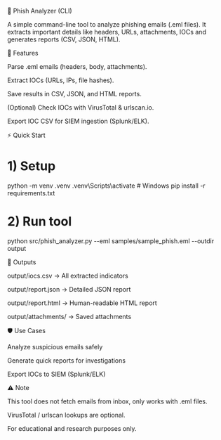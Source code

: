 📧 Phish Analyzer (CLI)

A simple command-line tool to analyze phishing emails (.eml files).
It extracts important details like headers, URLs, attachments, IOCs and generates reports (CSV, JSON, HTML).

🚀 Features

Parse .eml emails (headers, body, attachments).

Extract IOCs (URLs, IPs, file hashes).

Save results in CSV, JSON, and HTML reports.

(Optional) Check IOCs with VirusTotal & urlscan.io.

Export IOC CSV for SIEM ingestion (Splunk/ELK).

⚡ Quick Start
# 1) Setup
python -m venv .venv
.venv\Scripts\activate   # Windows
pip install -r requirements.txt

# 2) Run tool
python src/phish_analyzer.py --eml samples/sample_phish.eml --outdir output

📂 Outputs

output/iocs.csv → All extracted indicators

output/report.json → Detailed JSON report

output/report.html → Human-readable HTML report

output/attachments/ → Saved attachments

🛡️ Use Cases

Analyze suspicious emails safely

Generate quick reports for investigations

Export IOCs to SIEM (Splunk/ELK)

⚠️ Note

This tool does not fetch emails from inbox, only works with .eml files.

VirusTotal / urlscan lookups are optional.

For educational and research purposes only.
